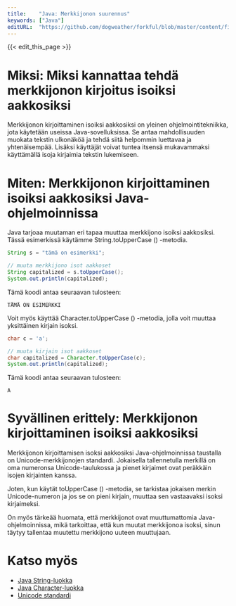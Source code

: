 ```yaml
---
title:    "Java: Merkkijonon suurennus"
keywords: ["Java"]
editURL:  "https://github.com/dogweather/forkful/blob/master/content/fi/java/capitalizing-a-string.md"
---
```


{{< edit_this_page >}}

# Miksi: Miksi kannattaa tehdä merkkijonon kirjoitus isoiksi aakkosiksi

Merkkijonon kirjoittaminen isoiksi aakkosiksi on yleinen ohjelmointitekniikka, jota käytetään useissa Java-sovelluksissa. Se antaa mahdollisuuden muokata tekstin ulkonäköä ja tehdä siitä helpommin luettavaa ja yhtenäisempää. Lisäksi käyttäjät voivat tuntea itsensä mukavammaksi käyttämällä isoja kirjaimia tekstin lukemiseen.

# Miten: Merkkijonon kirjoittaminen isoiksi aakkosiksi Java-ohjelmoinnissa

Java tarjoaa muutaman eri tapaa muuttaa merkkijono isoiksi aakkosiksi. Tässä esimerkissä käytämme String.toUpperCase () -metodia.

```Java
String s = "tämä on esimerkki";

// muuta merkkijono isot aakkoset
String capitalized = s.toUpperCase();
System.out.println(capitalized);
```

Tämä koodi antaa seuraavan tulosteen:

```
TÄMÄ ON ESIMERKKI
```

Voit myös käyttää Character.toUpperCase () -metodia, jolla voit muuttaa yksittäinen kirjain isoksi.

```Java
char c = 'a';

// muuta kirjain isot aakkoset
char capitalized = Character.toUpperCase(c);
System.out.println(capitalized);
```

Tämä koodi antaa seuraavan tulosteen:

```
A
```

# Syvällinen erittely: Merkkijonon kirjoittaminen isoiksi aakkosiksi

Merkkijonon kirjoittamisen isoksi aakkosiksi Java-ohjelmoinnissa taustalla on Unicode-merkkijonojen standardi. Jokaisella tallennetulla merkillä on oma numeronsa Unicode-taulukossa ja pienet kirjaimet ovat peräkkäin isojen kirjainten kanssa.

Joten, kun käytät toUpperCase () -metodia, se tarkistaa jokaisen merkin Unicode-numeron ja jos se on pieni kirjain, muuttaa sen vastaavaksi isoksi kirjaimeksi.

On myös tärkeää huomata, että merkkijonot ovat muuttumattomia Java-ohjelmoinnissa, mikä tarkoittaa, että kun muutat merkkijonoa isoksi, sinun täytyy tallentaa muutettu merkkijono uuteen muuttujaan.

# Katso myös

- [Java String-luokka](https://docs.oracle.com/javase/8/docs/api/java/lang/String.html)
- [Java Character-luokka](https://docs.oracle.com/javase/8/docs/api/java/lang/Character.html)
- [Unicode standardi](https://unicode.org/standard/standard.html)